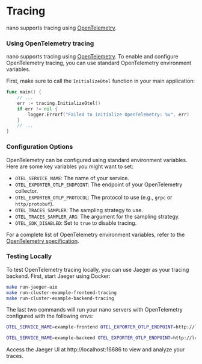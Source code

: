 Tracing
=======

nano supports tracing using [OpenTelemetry](https://opentelemetry.io/).

### Using OpenTelemetry tracing

nano supports tracing using [OpenTelemetry](https://opentelemetry.io/). To enable and configure OpenTelemetry tracing, you can use standard OpenTelemetry environment variables.

First, make sure to call the `InitializeOtel` function in your main application:

```go
func main() {
    // ...
    err := tracing.InitializeOtel()
    if err != nil {
        logger.Errorf("Failed to initialize OpenTelemetry: %v", err)
    }
    // ...
}
```

### Configuration Options

OpenTelemetry can be configured using standard environment variables. Here are some key variables you might want to set:

- `OTEL_SERVICE_NAME`: The name of your service.
- `OTEL_EXPORTER_OTLP_ENDPOINT`: The endpoint of your OpenTelemetry collector.
- `OTEL_EXPORTER_OTLP_PROTOCOL`: The protocol to use (e.g., `grpc` or `http/protobuf`).
- `OTEL_TRACES_SAMPLER`: The sampling strategy to use.
- `OTEL_TRACES_SAMPLER_ARG`: The argument for the sampling strategy.
- `OTEL_SDK_DISABLED`: Set to `true` to disable tracing.

For a complete list of OpenTelemetry environment variables, refer to the [OpenTelemetry specification](https://opentelemetry.io/docs/concepts/sdk-configuration/general-sdk-configuration/).

### Testing Locally

To test OpenTelemetry tracing locally, you can use Jaeger as your tracing backend. First, start Jaeger using Docker:

```bash
make run-jaeger-aio
make run-cluster-example-frontend-tracing
make run-cluster-example-backend-tracing
```

The last two commands will run your nano servers with OpenTelemetry configured with the following envs:

```bash
OTEL_SERVICE_NAME=example-frontend OTEL_EXPORTER_OTLP_ENDPOINT=http://localhost:4317 OTEL_EXPORTER_OTLP_PROTOCOL=grpc OTEL_TRACES_SAMPLER=parentbased_traceidratio OTEL_TRACES_SAMPLER_ARG="1"

OTEL_SERVICE_NAME=example-backend OTEL_EXPORTER_OTLP_ENDPOINT=http://localhost:4317 OTEL_EXPORTER_OTLP_PROTOCOL=grpc OTEL_TRACES_SAMPLER=parentbased_traceidratio OTEL_TRACES_SAMPLER_ARG="1"
```

Access the Jaeger UI at http://localhost:16686 to view and analyze your traces.